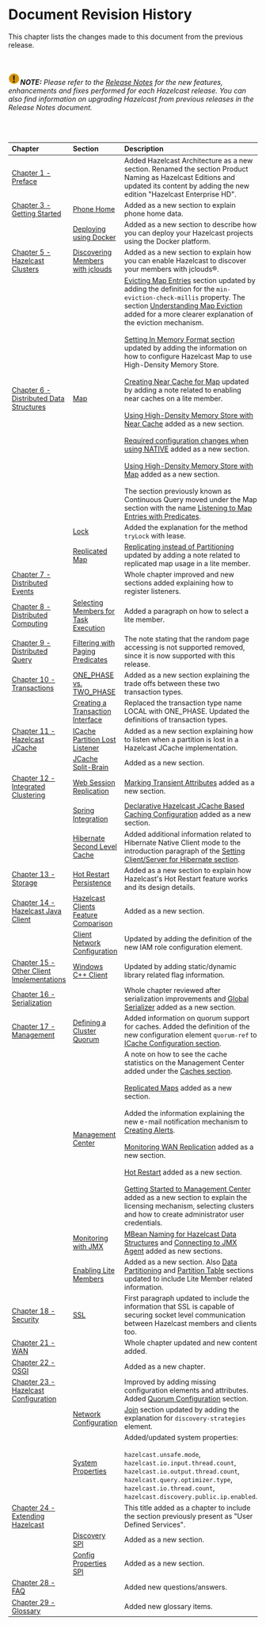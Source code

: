 

# Document Revision History

This chapter lists the changes made to this document from the previous release.

<br></br>
![image](images/NoteSmall.jpg)***NOTE:*** *Please refer to the [Release Notes](http://docs.hazelcast.org/docs/release-notes/) for the new features, enhancements and fixes performed for each Hazelcast release. You can also find information on upgrading Hazelcast from previous releases in the Release Notes document.*

<br></br>

|Chapter|Section|Description|
|:-------|:-------|:-----------|
|[Chapter 1 - Preface](#preface)||Added Hazelcast Architecture as a new section. Renamed the section Product Naming as Hazelcast Editions and updated its content by adding the new edition "Hazelcast Enterprise HD".|
|[Chapter 3 - Getting Started](#getting-started)|[Phone Home](#phone-home)|Added as a new section to explain phone home data.|
||[Deploying using Docker](#deploying-using-docker)|Added as a new section to describe how you can deploy your Hazelcast projects using the Docker platform.
|[Chapter 5 - Hazelcast Clusters](#hazelcast-clusters)|[Discovering Members with jclouds](#discovering-members-with-jclouds)|Added as a new section to explain how you can enable Hazelcast to discover your members with jclouds&reg;.|
|[Chapter 6 - Distributed Data Structures](#distributed-data-structures)|[Map](#map)|[Evicting Map Entries](#evicting-map-entries) section updated by adding the definition for the `min-eviction-check-millis` property. The section [Understanding Map Eviction](#understanding-map-eviction) added for a more clearer explanation of the eviction mechanism.<br></br> [Setting In Memory Format section](#setting-in-memory-format) updated by adding the information on how to configure Hazelcast Map to use High-Density Memory Store.<br></br> [Creating Near Cache for Map](#creating-near-cache-for-map) updated by adding a note related to enabling near caches on a lite member.<br></br>[Using High-Density Memory Store with Near Cache](#using-high-density-memory-store-with-near-cache) added as a new section.<br></br>[Required configuration changes when using NATIVE](#required-configuration-changes-when-using-native) added as a new section.<br></br>[Using High-Density Memory Store with Map](#using-high-density-memory-store-with-map) added as a new section.<br></br>The section previously known as Continuous Query moved under the Map section with the name [Listening to Map Entries with Predicates](#listening-to-map-entries-with-predicates).
||[Lock](#lock)|Added the explanation for the method `tryLock` with lease.
||[Replicated Map](#replicated-map)|[Replicating instead of Partitioning](#replicating-instead-of-partitioning) updated by adding a note related to replicated map usage in a lite member.
|[Chapter 7 - Distributed Events](#distributed-events)|| Whole chapter improved and new sections added explaining how to register listeners.
|[Chapter 8 - Distributed Computing](#distributed-computing)|[Selecting Members for Task Execution](#selecting-members-for-task-execution)| Added a paragraph on how to select a lite member.
|[Chapter 9 - Distributed Query](#distributed-query)|[Filtering with Paging Predicates](#filtering-with-paging-predicates)| The note stating that the random page accessing is not supported removed, since it is now supported with this release.
|[Chapter 10 - Transactions](#transactions)|[ONE_PHASE vs. TWO_PHASE](#one_phase-vs-two_phase)| Added as a new section explaining the trade offs between these two transaction types.
||[Creating a Transaction Interface](#creating-a-transaction-interface)|Replaced the transaction type name LOCAL with ONE_PHASE. Updated the definitions of transaction types.
|[Chapter 11 - Hazelcast JCache](#hazelcast-jcache)|[ICache Partition Lost Listener](#icache-partition-lost-listener)| Added as a new section explaining how to listen when a partition is lost in a Hazelcast JCache implementation.
||[JCache Split-Brain](#jcache-split-brain)|Added as a new section.
|[Chapter 12 - Integrated Clustering](#integrated-clustering)|[Web Session Replication](#web-session-replication)|[Marking Transient Attributes](#marking-transient-attributes) added as a new section.|
||[Spring Integration](#spring-integration)|[Declarative Hazelcast JCache Based Caching Configuration](#declarative-hazelcast-jcache-based-caching-configuration) added as a new section.
||[Hibernate Second Level Cache](#hibernate-second-level-cache)|Added additional information related to Hibernate Native Client mode to the introduction paragraph of the [Setting Client/Server for Hibernate section](#setting-client-server-for-hibernate).|
|[Chapter 13 - Storage](#storage)|[Hot Restart Persistence](#hot-restart-persistence)|Added as a new section to explain how Hazelcast's Hot Restart feature works and its design details.|
|[Chapter 14 - Hazelcast Java Client](#hazelcast-java-client)|[Hazelcast Clients Feature Comparison](#hazelcast-clients-feature-comparison)|Added as a new section.
||[Client Network Configuration](#client-network-configuration)|Updated by adding the definition of the new IAM role configuration element.
|[Chapter 15 - Other Client Implementations](#other-client-implementations)|[Windows C++ Client](#windows-c++-client)|Updated by adding static/dynamic library related flag information.
|[Chapter 16 - Serialization](#serialization)||Whole chapter reviewed after serialization improvements and [Global Serializer](#global-serializer) added as a new section.
|[Chapter 17 - Management](#management)|[Defining a Cluster Quorum](#defining-a-cluster-quorum)|Added information on quorum support for caches. Added the definition of the new configuration element `quorum-ref` to [ICache Configuration section](#icache-configuration).|
||[Management Center](#management-center)|A note on how to see the cache statistics on the Management Center added under the [Caches section](#monitoring-caches).<br></br>[Replicated Maps](#monitoring-replicated-maps) added as a new section.<br><br> Added the information explaining the new e-mail notification mechanism to [Creating Alerts](#creating-alerts).<br></br>[Monitoring WAN Replication](#monitoring-wan-replication) added as a new section.<br></br>[Hot Restart](#hot-restart) added as a new section.<br></br>[Getting Started to Management Center](#getting-started-to-management-center) added as a new section to explain the licensing mechanism, selecting clusters and how to create administrator user credentials.
||[Monitoring with JMX](#monitoring-with-jmx)|[MBean Naming for Hazelcast Data Structures](#mbean-naming-for-hazelcast-data-structures) and [Connecting to JMX Agent](#connecting-to-jmx-agent) added as new sections.
||[Enabling Lite Members](#enabling-lite-members)|Added as a new section. Also [Data Partitioning](#data-partitioning) and [Partition Table](#partition-table) sections  updated to include Lite Member related information.
|[Chapter 18 - Security](#security)|[SSL](#ssl)|First paragraph updated to include the information that SSL is capable of securing socket level communication between Hazelcast members and clients too.
|[Chapter 21 - WAN](#wan)||Whole chapter updated and new content added.|
|[Chapter 22 - OSGI](#osgi)||Added as a new chapter.|
|[Chapter 23 - Hazelcast Configuration](#hazelcast-configuration)||Improved by adding missing configuration elements and attributes. Added [Quorum Configuration](#quorum-configuration) section.|
||[Network Configuration](#network-configuration)|[Join](#join) section updated by adding the explanation for `discovery-strategies` element.
||[System Properties](#system-properties)|Added/updated system properties:<br></br> `hazelcast.unsafe.mode`,  `hazelcast.io.input.thread.count`, `hazelcast.io.output.thread.count`, `hazelcast.query.optimizer.type`, `hazelcast.io.thread.count`, `hazelcast.discovery.public.ip.enabled`.
|[Chapter 24 - Extending Hazelcast](#extending-hazelcast)||This title added as a chapter to include the section previously present as "User Defined Services".|
||[Discovery SPI](#discovery-spi)|Added as a new section.
||[Config Properties SPI](#config-properties-spi)|Added as a new section.
|[Chapter 28 - FAQ](#frequently-asked-questions)||Added new questions/answers.|
|[Chapter 29 - Glossary](#glossary)||Added new glossary items.|






<br> </br>
